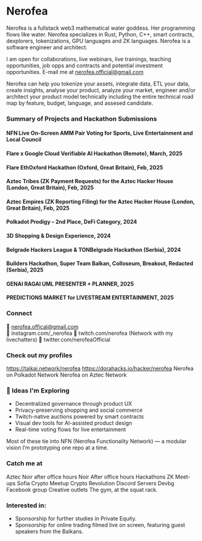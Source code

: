 # Nerofea

Nerofea is a fullstack web3 mathematical water goddess. Her programming flows like water.
Nerofea specializes in Rust, Python, C++, smart contracts, dexplorers, tokenizations, GPU languages and ZK languages. 
Nerofea is a software engineer and architect. 

I am open for collaborations, live webinars, live trainings, teaching opportunities, job opps and contracts and potential investment opportunities. E-mail me at nerofea.official@gmail.com

Nerofea can help you tokenize your assets, integrate data, ETL your data, create insights, analyse your product, analyze your market, engineer and/or architect your product model technically including the entire technical road map by feature, budget, language, and assesed candidate. 

### Summary of Projects and Hackathon Submissions

#### NFN Live On-Screen AMM Pair Voting for Sports, Live Entertainment and Local Council

#### Flare x Google Cloud Verifiable AI Hackathon (Remote), March, 2025

#### Flare EthOxford Hackathon (Oxford, Great Britain), Feb, 2025

#### Aztec Tribes (ZK Payment Requests) for the Aztec Hacker House (London, Great Britain), Feb, 2025

#### Aztec Empires (ZK Reporting Filing) for the Aztec Hacker House (London, Great Britain), Feb, 2025

#### Polkadot Prodigy – 2nd Place, DeFi Category, 2024

#### 3D Shopping & Design Experience, 2024

#### Belgrade Hackers League & TONBelgrade Hackathon (Serbia), 2024

#### Builders Hackathon, Super Team Balkan, Colloseum, Breakout, Redacted (Serbia), 2025

#### GENAI RAGAI UML PRESENTER + PLANNER, 2025

#### PREDICTIONS MARKET for LIVESTREAM ENTERTAINMENT, 2025


### Connect
💌 nerofea.offical@gmail.com  
💌 instagram.com/_nerofea
💌 twitch.com/nerofea  (Network with my livechatters) 
💌 twitter.com/nerofeaOfficial

### Check out my profiles
https://taikai.network/nerofea
https://dorahacks.io/hacker/nerofea
Nerofea on Polkadot Network
Nerofea on Aztec Network

### 🌱 Ideas I'm Exploring

- Decentralized governance through product UX  
- Privacy-preserving shopping and social commerce  
- Twitch-native auctions powered by smart contracts  
- Visual dev tools for AI-assisted product design  
- Real-time voting flows for live entertainment  

Most of these tie into NFN (Nerofea Functionality Network) — a modular vision I’m prototyping one repo at a time.

### Catch me at
Aztec Noir after office hours 
Noir After office hours
Hackathons
ZK Meet-ups
Sofia Crypto Meetup
Crypto Revolution
Discord Servers
Devbg Facebook group
Creative outlets
The gym, at the squat rack. 

### Interested in: 
- Sponsorship for further studies in Private Equity.
- Sponsorship for online trading filmed live on screen, featuring guest speakers from the Balkans. 



